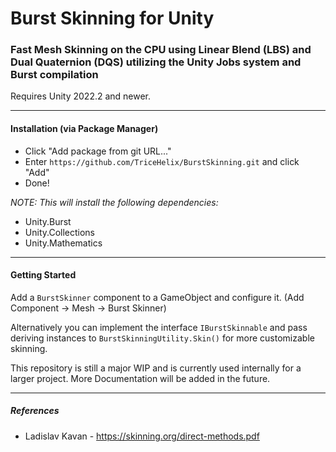 # Burst Skinning for Unity

### Fast Mesh Skinning on the CPU using Linear Blend (LBS) and Dual Quaternion (DQS) utilizing the Unity Jobs system and Burst compilation
Requires Unity 2022.2 and newer.

---

#### Installation (via Package Manager)
* Click "Add package from git URL..."
* Enter `https://github.com/TriceHelix/BurstSkinning.git` and click "Add"
* Done!

*NOTE: This will install the following dependencies:*
* Unity.Burst
* Unity.Collections
* Unity.Mathematics

---

#### Getting Started
Add a `BurstSkinner` component to a GameObject and configure it. (Add Component -> Mesh -> Burst Skinner)

Alternatively you can implement the interface `IBurstSkinnable` and pass deriving instances to `BurstSkinningUtility.Skin()` for more customizable skinning.

This repository is still a major WIP and is currently used internally for a larger project. More Documentation will be added in the future.

---

##### References
* Ladislav Kavan - https://skinning.org/direct-methods.pdf